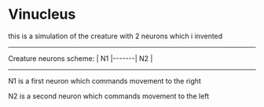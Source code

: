 # Vinucleus

this is a simulation of the creature with 2 neurons which i invented
<hr>
Creature neurons scheme:
| N1 |-------| N2 |
<hr>
N1 is a first neuron which commands movement to the right

N2 is a second neuron which commands movement to the left
